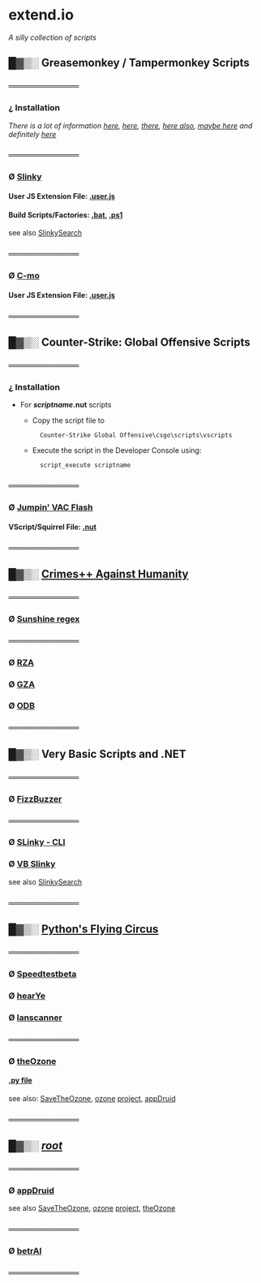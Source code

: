 # extend.io

_A silly collection of scripts_

## █▓▒░ Greasemonkey / Tampermonkey Scripts

### ════════════

### ¿ Installation

_There is a lot of information [here](https://greasyfork.org/en), [here](https://www.userscript.zone/howto), [there](https://openuserjs.org/), [here also](https://gist.github.com/search?l=JavaScript&o=desc&q=%22%3D%3DUserScript%3D%3D%22&s=updated), [maybe here](https://www.tampermonkey.net/scripts.php) and definitely [here](https://www.google.com)_

### ════════════

### Ø [Slinky](https://github.com/KayserSoze42/extend.io/tree/main/src/SlinkySearch/JS)

#### User JS Extension File: [.user.js](https://github.com/KayserSoze42/extend.io/blob/main/src/SlinkySearch/JS/AnythingGoogleSlinky.user.js)

#### Build Scripts/Factories: [.bat](https://github.com/KayserSoze42/extend.io/blob/main/src/SlinkySearch/JS/slinkyFactory.bat), [.ps1](https://github.com/KayserSoze42/extend.io/blob/main/src/SlinkySearch/JS/slinkyFactory.ps1)

see also [SlinkySearch](https://github.com/KayserSoze42/extend.io/tree/main/src/SlinkySearch)

### ════════════

### Ø [C-mo](https://github.com/KayserSoze42/extend.io/tree/main/src/C-mo)

#### User JS Extension File: [.user.js](https://github.com/KayserSoze42/extend.io/blob/main/src/C-mo/C-mo.user.js)

### ════════════

## █▓▒░ Counter-Strike: Global Offensive Scripts

### ════════════

### ¿ Installation

- For _**scriptname**_**.nut** scripts
    
    * Copy the script file to 
    
            Counter-Strike Global Offensive\csgo\scripts\vscripts
            
    * Execute the script in the Developer Console using:
    
            script_execute scriptname

### ════════════

### Ø [Jumpin' VAC Flash](https://github.com/KayserSoze42/extend.io/tree/main/src/jumpinvacflash)

#### VScript/Squirrel File: [.nut](https://github.com/KayserSoze42/extend.io/tree/main/src/jumpinvacflash/jjf.nut) 

### ════════════ 

## █▓▒░ [Crimes++ Against Humanity](https://github.com/KayserSoze42/extend.io/tree/main/src/Cpp)

### ════════════

### Ø [Sunshine regex](https://github.com/KayserSoze42/extend.io/blob/main/src/Cpp/regex/ReVec.cpp)

### ════════════

### Ø [RZA](https://github.com/KayserSoze42/extend.io/blob/main/src/Cpp/testCrypt0/class.cpp)
### Ø [GZA](https://github.com/KayserSoze42/extend.io/blob/main/src/Cpp/testCrypt0/crypt0.cpp)
### Ø [ODB](https://github.com/KayserSoze42/extend.io/blob/main/src/Cpp/testCrypt0/test-crypt0.cpp)

### ════════════

## █▓▒░ Very Basic Scripts and .NET

### ════════════

### Ø [FizzBuzzer](https://github.com/KayserSoze42/extend.io/tree/main/src/FizzBuzzer)

### ════════════

### Ø [SLinky - CLI](https://github.com/KayserSoze42/extend.io/tree/main/src/SlinkySearch/VB.NET)

### Ø [VB Slinky](https://github.com/KayserSoze42/extend.io/tree/main/src/SlinkySearch/VBScript)

see also [SlinkySearch](https://github.com/KayserSoze42/extend.io/tree/main/src/SlinkySearch)

### ════════════

## █▓▒░ [Python's Flying Circus](https://github.com/KayserSoze42/extend.io/tree/main/src/neveroddoreven)

### ════════════

### Ø [Speedtestbeta](https://github.com/KayserSoze42/extend.io/tree/main/src/neveroddoreven/lanscanner/Speedtestbeta.py)

### Ø [hearYe](https://github.com/KayserSoze42/extend.io/tree/main/src/neveroddoreven/lanscanner/hearYe.py)

### Ø [lanscanner](https://github.com/KayserSoze42/extend.io/tree/main/src/neveroddoreven/lanscanner/lanscanner.py)

### ════════════

### Ø [theOzone](https://github.com/KayserSoze42/extend.io/tree/main/src/neveroddoreven/theOzone)

#### [.py file](https://github.com/KayserSoze42/extend.io/blob/main/src/neveroddoreven/theOzone/theOzone.py)

see also: [SaveTheOzone](https://github.com/KayserSoze42/SaveTheOzone), [ozone](https://www.plaintech.ink/ozone) [project](https://github.com/KayserSoze42/ozone), [appDruid](https://github.com/KayserSoze42/extend.io/tree/main/src/root/appDruid)

### ════════════




## █▓▒░ [_root_](https://github.com/KayserSoze42/extend.io/tree/main/src/root)

### ════════════

### Ø [appDruid](https://github.com/KayserSoze42/extend.io/tree/main/src/root/appDruid)

see also [SaveTheOzone](https://github.com/KayserSoze42/SaveTheOzone), [ozone](https://www.plaintech.ink/ozone) [project](https://github.com/KayserSoze42/ozone), [theOzone](https://github.com/KayserSoze42/extend.io/tree/main/src/neveroddoreven/theOzone)

### ════════════

### Ø [betrAI](https://github.com/KayserSoze42/extend.io/tree/main/src/root/betrAI)

### ════════════


